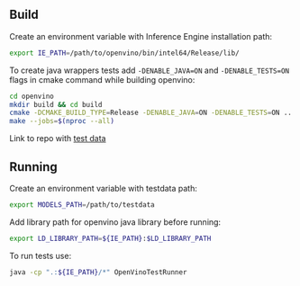 ## Build
Create an environment variable with Inference Engine installation path:
```bash
export IE_PATH=/path/to/openvino/bin/intel64/Release/lib/
```

To create java wrappers tests add `-DENABLE_JAVA=ON` and `-DENABLE_TESTS=ON` flags in cmake command while building openvino:
```bash
cd openvino
mkdir build && cd build
cmake -DCMAKE_BUILD_TYPE=Release -DENABLE_JAVA=ON -DENABLE_TESTS=ON ..
make --jobs=$(nproc --all)
```

Link to repo with [test data](https://github.com/openvinotoolkit/testdata.git)

## Running
Create an environment variable with testdata path:
```bash
export MODELS_PATH=/path/to/testdata
```

Add library path for openvino java library before running:
```bash
export LD_LIBRARY_PATH=${IE_PATH}:$LD_LIBRARY_PATH
```

To run tests use:
```bash
java -cp ".:${IE_PATH}/*" OpenVinoTestRunner
```
